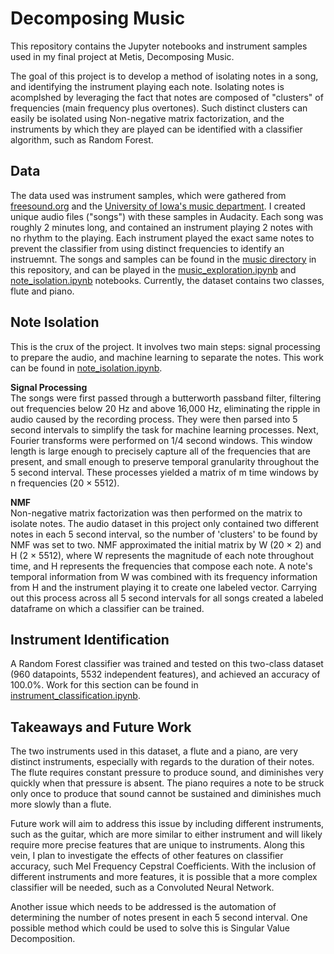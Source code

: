 # Decomposing Music

This repository contains the Jupyter notebooks and instrument samples used in my final project at Metis, Decomposing Music.

The goal of this project is to develop a method of isolating notes in a song, and identifying the instrument playing each note. Isolating  notes is acomplshed by leveraging the fact that notes are composed of "clusters" of frequencies (main frequency plus overtones). Such distinct clusters can easily be isolated using Non-negative matrix factorization, and the instruments by which they are played can be identified with a classifier algorithm, such as Random Forest.

## Data
The data used was instrument samples, which were gathered from [freesound.org](https://www.freesound.org/) and the [University of Iowa's music department](http://theremin.music.uiowa.edu/MISpiano.html). I created unique audio files ("songs") with these samples in Audacity. Each song was roughly 2 minutes long, and contained an instrument playing 2 notes with no rhythm to the playing. Each instrument played the exact same notes to prevent the classifier from using distinct frequencies to identify an instruemnt. The songs and samples can be found in the [music directory](https://github.com/kekatzmann/decomposing_music/tree/master/music) in this repository, and can be played in the [music_exploration.ipynb](https://github.com/kekatzmann/decomposing_music/blob/master/notebooks/music_exploration.ipynb) and [note_isolation.ipynb](https://github.com/kekatzmann/decomposing_music/blob/master/notebooks/note_isolation.ipynb) notebooks. Currently, the dataset contains two classes, flute and piano.

## Note Isolation
This is the crux of the project. It involves two main steps: signal processing to prepare the audio, and machine learning to separate the notes. This work can be found in [note_isolation.ipynb](https://github.com/kekatzmann/decomposing_music/blob/master/notebooks/note_isolation.ipynb).

<b>Signal Processing</b><br>
The songs were first passed through a butterworth passband filter, filtering out frequencies below 20 Hz and above 16,000 Hz, eliminating the ripple in audio caused by the recording process. They were then parsed into 5 second intervals to simplify the task for machine learning processes. Next, Fourier transforms were performed on 1/4 second windows. This window length is large enough to precisely capture all of the frequencies that are present, and small enough to preserve temporal granularity throughout the 5 second interval. These processes yielded a matrix of m time windows by n frequencies (20 × 5512).

<b>NMF</b><br>
Non-negative matrix factorization was then performed on the matrix to isolate notes. The audio dataset in this project only contained two different notes in each 5 second interval, so the number of 'clusters' to be found by NMF was set to two. NMF approximated the initial matrix by W (20 × 2) and H (2 × 5512), where W represents the magnitude of each note throughout time, and H represents the frequencies that compose each note. A note's temporal information from W was combined with its frequency information from H and the instrument playing it to create one labeled vector. Carrying out this process across all 5 second intervals for all songs created a labeled dataframe on which a classifier can be trained.

## Instrument Identification
A Random Forest classifier was trained and tested on this two-class dataset (960 datapoints, 5532 independent features), and achieved an accuracy of 100.0%. Work for this section can be found in [instrument_classification.ipynb](https://github.com/kekatzmann/decomposing_music/blob/master/notebooks/instrument_classification.ipynb).


## Takeaways and Future Work
The two instruments used in this dataset, a flute and a piano, are very distinct instruments, especially with regards to the duration of their notes. The flute requires constant pressure to produce sound, and diminishes very quickly when that pressure is absent. The piano requires a note to be struck only once to produce that sound cannot be sustained and diminishes much more slowly than a flute.

Future work will aim to address this issue by including different instruments, such as the guitar, which are more similar to either instrument and will likely require more precise features that are unique to instruments. Along this vein, I plan to investigate the effects of other features on classifier accuracy, such Mel Frequency Cepstral Coefficients. With the inclusion of different instruments and more features, it is possible that a more complex classifier will be needed, such as a Convoluted Neural Network.

Another issue which needs to be addressed is the automation of determining the number of notes present in each 5 second interval. One possible method which could be used to solve this is Singular Value Decomposition.

